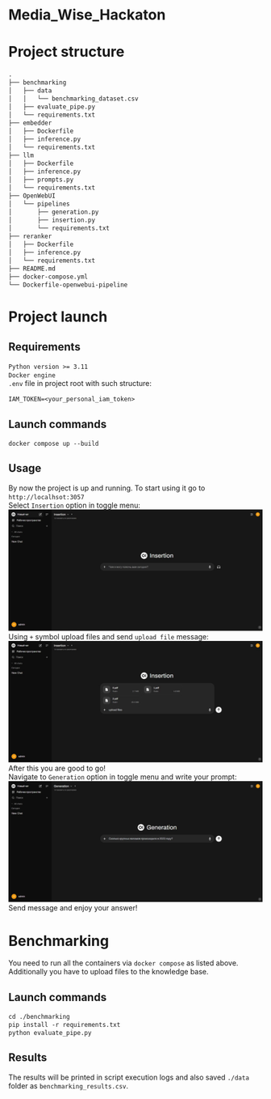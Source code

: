# Media_Wise_Hackaton
# Project structure 
```commandline
.
├── benchmarking
│   ├── data
│   │   └── benchmarking_dataset.csv
│   ├── evaluate_pipe.py
│   └── requirements.txt
├── embedder
│   ├── Dockerfile
│   ├── inference.py
│   └── requirements.txt
├── llm
│   ├── Dockerfile
│   ├── inference.py
│   ├── prompts.py
│   └── requirements.txt
├── OpenWebUI
│   └── pipelines
│       ├── generation.py
│       ├── insertion.py
│       └── requirements.txt
├── reranker
│   ├── Dockerfile
│   ├── inference.py
│   └── requirements.txt
├── README.md
├── docker-compose.yml
└── Dockerfile-openwebui-pipeline

```
# Project launch 
## Requirements
`Python version >= 3.11` </br>
`Docker engine` </br>
`.env` file in project root with such structure:
```commandline
IAM_TOKEN=<your_personal_iam_token>
```
## Launch commands 
```commandline
docker compose up --build 
```

## Usage 
By now the project is up and running. To start using it go to `http://localhsot:3057` </br>
Select `Insertion` option in toggle menu:
![Screenshot](docs/images/insertion_1.jpg)
Using `+` symbol upload files and send `upload file` message:
![Screenshot](docs/images/insertion_2.jpg)
After this you are good to go! </br>
Navigate to `Generation` option in toggle menu and write your prompt:
![Screenshot](docs/images/generation_1.jpg)
Send message and enjoy your answer!
# Benchmarking
You need to run all the containers via `docker compose` as listed above. </br>
Additionally you have to upload files to the knowledge base.
## Launch commands
```commandline
cd ./benchmarking
pip install -r requirements.txt
python evaluate_pipe.py
```
## Results 
The results will be printed in script execution logs and also saved `./data` folder as `benchmarking_results.csv`.